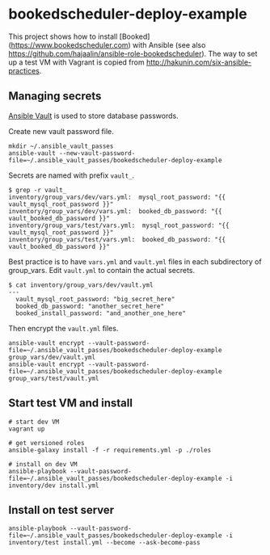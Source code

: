 # bookedscheduler-deploy-example

This project shows how to install [Booked] (https://www.bookedscheduler.com) with Ansible
 (see also https://github.com/hajaalin/ansible-role-bookedscheduler).
The way to set up a test VM with Vagrant is copied from http://hakunin.com/six-ansible-practices.

Managing secrets
----------------

[Ansible Vault](http://docs.ansible.com/ansible/playbooks_vault.html) is used to store database passwords.

Create new vault password file.
```
mkdir ~/.ansible_vault_passes
ansible-vault --new-vault-password-file=~/.ansible_vault_passes/bookedscheduler-deploy-example
```
Secrets are named with prefix `vault_`.
```
$ grep -r vault_
inventory/group_vars/dev/vars.yml:  mysql_root_password: "{{ vault_mysql_root_password }}"
inventory/group_vars/dev/vars.yml:  booked_db_password: "{{ vault_booked_db_password }}"
inventory/group_vars/test/vars.yml:  mysql_root_password: "{{ vault_mysql_root_password }}"
inventory/group_vars/test/vars.yml:  booked_db_password: "{{ vault_booked_db_password }}"
```

Best practice is to have `vars.yml` and `vault.yml` files in each subdirectory of group_vars.
Edit `vault.yml` to contain the actual secrets.
```
$ cat inventory/group_vars/dev/vault.yml
---
  vault_mysql_root_password: "big_secret_here"
  booked_db_password: "another_secret_here"
  booked_install_password: "and_another_one_here"
```
Then encrypt the `vault.yml` files.
```
ansible-vault encrypt --vault-password-file=~/.ansible_vault_passes/bookedscheduler-deploy-example group_vars/dev/vault.yml
ansible-vault encrypt --vault-password-file=~/.ansible_vault_passes/bookedscheduler-deploy-example group_vars/test/vault.yml
```

Start test VM and install
-------------------------
```
# start dev VM
vagrant up

# get versioned roles
ansible-galaxy install -f -r requirements.yml -p ./roles

# install on dev VM
ansible-playbook --vault-password-file=~/.ansible_vault_passes/bookedscheduler-deploy-example -i inventory/dev install.yml
```
Install on test server
----------------------
```
ansible-playbook --vault-password-file=~/.ansible_vault_passes/bookedscheduler-deploy-example -i inventory/test install.yml --become --ask-become-pass
```
